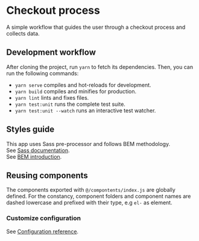 # Checkout process
A simple workflow that guides the user through a checkout process and collects data.
## Development workflow
After cloning the project, run `yarn` to fetch its dependencies. Then, you can run the following commands:

- `yarn serve` compiles and hot-reloads for development.
- `yarn build` compiles and minifies for production.
- `yarn lint` lints and fixes files.
- `yarn test:unit` runs the complete test suite.
- `yarn test:unit --watch` runs an interactive test watcher.

## Styles guide
This app uses Sass pre-processor and follows BEM methodology. \
See [Sass documentation](https://sass-lang.com/documentation/). \
See [BEM introduction](http://getbem.com/introduction/).

## Reusing components
The components exported with `@/compontents/index.js` are globally defined. For the constancy, component folders and component names are dashed lowercase and prefixed with their type, e.g `el-` as element.

### Customize configuration
See [Configuration reference](https://cli.vuejs.org/config/).
